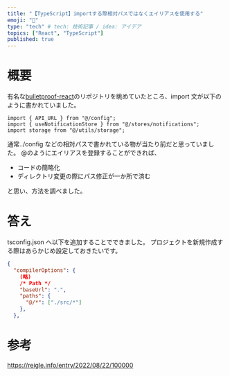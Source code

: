 ```yaml
---
title: "【TypeScript】importする際相対パスではなくエイリアスを使用する"
emoji: "📑"
type: "tech" # tech: 技術記事 / idea: アイデア
topics: ["React", "TypeScript"]
published: true
---
```


# 概要

有名な[bulletproof-react](https://github.com/alan2207/bulletproof-react)のリポジトリを眺めていたところ、import 文が以下のように書かれていました。

```ts:axios.t
import { API_URL } from "@/config";
import { useNotificationStore } from "@/stores/notifications";
import storage from "@/utils/storage";
```

通常../config などの相対パスで書かれている物が当たり前だと思っていました。
@のようにエイリアスを登録することができれば、

- コードの簡略化
- ディレクトリ変更の際にパス修正が一か所で済む

と思い、方法を調べました。

# 答え

tsconfig.json へ以下を追加することでできました。
プロジェクトを新規作成する際はあらかじめ設定しておきたいです。

```ts:tsconfig.json
{
  "compilerOptions": {
    (略)
    /* Path */
    "baseUrl": ".",
    "paths": {
      "@/*": ["./src/*"]
    },
  },
```

# 参考

https://reigle.info/entry/2022/08/22/100000
